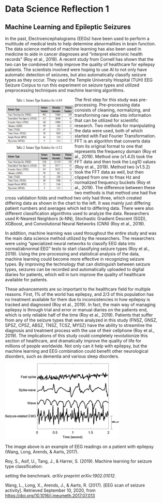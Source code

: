 # Data Science Reflection 1
## Machine Learning and Epileptic Seizures

In the past, Electroencephalograms (EEGs) have been used to perform a multitude of medical tests to help determine abnormalities in brain function. The data science method of machine learning has also been used in medicine to aide in cancer diagnoses and “interpret electronic health records” (Roy et al., 2019). A recent study from Cornell has shown that the two can be combined to help improve the quality of healthcare for epilepsy patients. The scientists involved were hoping to use AI to not only have automatic detection of seizures, but also automatically classify seizure types as they occur. They used the Temple University Hospital (TUH) EEG Seizure Corpus to run this experiment on seizure types and utilized preprocessing techniques and machine learning algorithms. 

<img align="left" src="seizuretype.png" width="230" height="310" />
The first step for this study was pre-processing. Pre-processing data consists of cleaning, normalizing, and transforming raw data into information that can be utilized for scientific research. Two methods for manipulating the data were used, both of which started with Fast Fourier Transformation. FFT is an algorithm that converts data from its original format to one that represents the frequency domain (Roy et al., 2019). Method one (v1.4.0) took the FFT data and then took the Log10 values (Roy et al., 2019). Method two (v1.5.2) took the FFT data as well, but then clipped from one to fmax Hz and normalized frequency buckets (Roy et al., 2019). The difference between these two methods is that method one had five cross validation folds and method two only had three, which created differing data as shown in the chart to the left. It was mainly just differing patient numbers and averages which led to differing data. There were also different classification algorithms used to analyze the data. Researchers used K-Nearest Neighbors (k-NN), Stochastic Gradient Descent (SGD), XGBoost, and Convolutional Neural Networks (CNN) (Roy et al., 2019). 

In addition, machine learning was used throughout the entire study and was the main data science method utilized by the researchers. The researchers were using “specialized neural networks to classify EEG data into normal/abnormal EEG” tests to start classifying seizure types (Roy et al., 2019). Using the pre-processing and statistical analysis of the data, machine learning could become more effective in recognizing seizure types. By improving the technology that can distinguish between seizure types, seizures can be recorded and automatically uploaded to digital diaries for patients, which will in turn improve the quality of healthcare available for patients. 

These advancements are so important to the healthcare field for multiple reasons. First, 1% of the world has epilepsy, and 2/3 of this population has no treatment available for them due to inconsistencies in how epilepsy is tracked and diagnosed (Roy et al., 2019). In fact, the main way of managing epilepsy is through trial and error or manual diaries on the patients end, which is only reliable half of the time (Roy et al., 2019). Patients that suffer from any of the seizure types that were analyzed in this study (FNSZ, GNSZ, SPSZ, CPSZ, ABSZ, TNSZ, TCSZ, MYSZ) have the ability to streamline the diagnosis and treatment process with the use of their cellphone (Roy et al., 2019). The implications of this study could completely revolutionize this section of healthcare, and dramatically improve the quality of life for millions of people worldwide. Not only can it help with epilepsy, but the machine learning and EEG combination could benefit other neurological disorders, such as dementia and various sleep disorders. 

 ![](eegseizure.jpg)

The image above is an example of EEG readings on a patient with epilepsy (Wang, Long, Arends, & Aarts, 2017).



Roy, S., Asif, U., Tang, J., & Harrer, S. (2019). Machine learning for seizure type classification: 

setting the benchmark. *arXiv* *preprint arXiv:1902.01012*. 

Wang, L., Long, X., Arends, J., & Aarts, R. (2017). [EEG scan of seizure activity]. Retrieved September 10, 2020, from https://doi.org/10.1016/j.jneumeth.2017.07.013 

